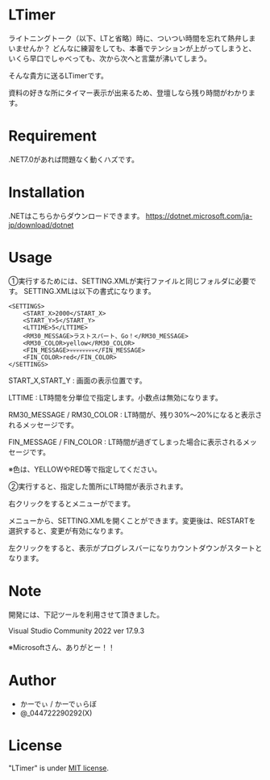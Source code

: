 ﻿# LTimer

ライトニングトーク（以下、LTと省略）時に、ついつい時間を忘れて熱弁しまいませんか？
どんなに練習をしても、本番でテンションが上がってしまうと、いくら早口でしゃべっても、次から次へと言葉が沸いてしまう。

そんな貴方に送るLTimerです。

資料の好きな所にタイマー表示が出来るため、登壇しなら残り時間がわかります。


# Requirement

.NET7.0があれば問題なく動くハズです。

# Installation

.NETはこちらからダウンロードできます。
https://dotnet.microsoft.com/ja-jp/download/dotnet

# Usage

①実行するためには、SETTING.XMLが実行ファイルと同じフォルダに必要です。
SETTING.XMLは以下の書式になります。

```SETTING.XML
<SETTINGS>
    <START_X>2000</START_X>
    <START_Y>5</START_Y>
    <LTTIME>5</LTTIME>
    <RM30_MESSAGE>ラストスパート、Go！</RM30_MESSAGE>
    <RM30_COLOR>yellow</RM30_COLOR>
    <FIN_MESSAGE>💀💀💀💀💀💀💀💀</FIN_MESSAGE>
    <FIN_COLOR>red</FIN_COLOR>
</SETTINGS>
```

START_X,START_Y : 画面の表示位置です。

LTTIME : LT時間を分単位で指定します。小数点は無効になります。

RM30_MESSAGE / RM30_COLOR : LT時間が、残り30%～20%になると表示されるメッセージです。

FIN_MESSAGE / FIN_COLOR : LT時間が過ぎてしまった場合に表示されるメッセージです。

※色は、YELLOWやRED等で指定してください。

②実行すると、指定した箇所にLT時間が表示されます。

右クリックをするとメニューがでます。

メニューから、SETTING.XMLを開くことができます。変更後は、RESTARTを選択すると、変更が有効になります。

左クリックをすると、表示がプログレスバーになりカウントダウンがスタートとなります。

# Note

開発には、下記ツールを利用させて頂きました。

Visual Studio Community 2022 ver 17.9.3

※Microsoftさん、ありがとー！！

# Author

* かーでぃ / かーでぃらぼ
* @_044722290292(X)

# License

"LTimer" is under [MIT license](https://en.wikipedia.org/wiki/MIT_License).

